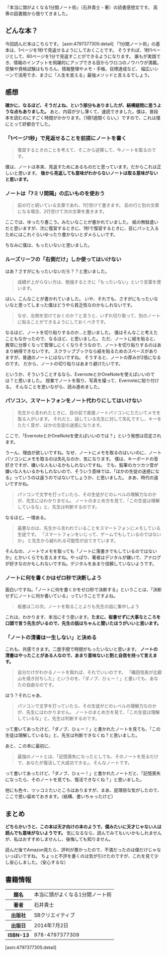 『本当に頭がよくなる1分間ノート術』（石井貴士・著）の読書感想文です。
高専の図書館から借りてきました。

## どんな本？

今回読んだ本はこちらです。
[asin:4797377305:detail]
「1分間ノート術」の基本は、1ページを1秒で見返せるようにしておくことです。
そうすれば、1秒1ページとして、60ページを1分で見返すことができるようになります。
誰もが実践でき、情報のインプットを飛躍的にアップできる目からウロコのノウハウが満載。
受験や資格試験はもちろん、情報整理やメモ・手帳、目標達成など、
幅広いシーンで活用でき、まさに「人生を変える」最強メソッドと言えるでしょう。

## 感想

**確かに、なるほど、そうだよね、という部分もありましたが、結構疑問に思うような点もありました。**
あと、内容が少し薄くて、速読できました。僕は、普段本を読むのにすごく時間がかかります。（1冊1週間くらい。）ですので、これは僕にとって好都合でした。

### 「1ページ1秒」で見返せることを前提にノートを書く

> 復習するときのことを考えて、そこから逆算して、今ノートを取るのです。

僕は、ノートは本来、見返すためにあるものだと思っています。だからこれは正しいと思います。
**後から見返しても意味がわからないノートは取る意味がないと思います。**

### ノートは「7ミリ間隔」の広いものを使おう

> 前の行と続いている文章であれ、1行空けて書きます。
> 前の行と別の文章になる場合、2行空けて次の文章を書きます。

ここでは、ゆったり書こう。みたいなことが書かれていました。
紙の無駄遣いだと思いますが、次に復習するときに、1秒で復習するときに、目にパッと入るためにはこれぐらいゆったり書かないとダメらしいです。

ちなみに僕は、もったいないと思いました。

### ルーズリーフの「右側だけ」しか使ってはいけない

はあ？さすがにもったいないだろ？？と思いました。

> 成績が上がらない方は、勉強するときに「もったいない」という言葉を使います。

はい。こんなことが書かれていました。
いや、それでも、さすがにもったいないなと思ってしまった僕はどうやら貧乏性なのかもしれないです。

> なぜ、左側を空けておくのか？と言うと、いずれ切り取って、別のノートに貼ることができるようにしておくべきです。

なるほど、ノートを切り貼りするのか…と思いました。
僕はそんなこと考えたこともなかったので、なるほど、と思いました。
ただ、ノートに紙を貼ると、異常に分厚くなって管理しにくくなりそうなので、ノートを切り貼りするのはあまり納得できないです。
スクラップブックなら紙を貼るためのスペースがありますが、普通のノートにはないですね。
そうすると、ノートの厚みが2倍になるのです。
だから、ノートの切り貼りはあまり避けたいです。

というか、そういうことするなら、EvernoteとかOneNoteを使えばいいのでは？と思いました。
授業でノートを取り、写真を撮って、Evernoteに貼り付ける。
そんなことを思いながら、読み進めました。

### パソコン、スマートフォンをノート代わりにしてはいけない

> 先生から言われたときに、目の前で直接ノートパソコンにたたいてメモを取る人がいます。
> それだと、話している先生に対して失礼ですし、キーをたたく音が、ほかの生徒の迷惑になります。

ここで、「EvernoteとかOneNoteを使えばいいのでは？」という発想は否定されます。

うーん、理由が欲しいですね。なぜ、ノートにメモを取るのはいいのに、ノートパソコンにメモを取るのは失礼なのか、気になります。
僕は、キーボードの音好きですが、嫌いな人もいるかもしれないですね。
でも、鉛筆のカツカツ音が嫌いな人もいるかもしれないので、そういう意味では、「ほかの生徒の迷惑になる」っていうのは違うのではないでしょうか、と思いました。
まあ、時代の違いですかね。

> パソコンで文字を打っていたら、その生徒がどのレベルの理解力なのかが、先生にはわかりません。
> ノートのまとめ方を見て、「この生徒は理解しているな」と、先生は判断するのです。

なるほど。一理ある。

> 最悪なのは、先生から言われていることをスマートフォンにメモしている生徒です。
> 「スマートフォンをいじって、ゲームでもしているのではないか」
> と先生から疑われる可能性が出てきています。

そんなの、ノートでメモを取っても「ノートに落書きでもしているのではないか」とかいくらでも言えますね。やっぱり、著者はデジタルが嫌いで、アナログが好きなのかもしれないですね。デジタルをあまり信頼していないようです。

### ノートに何を書くかはゼロ秒で決断しよう

面白いですね。「ノートに何を書くかをゼロ秒で決断する」ということは、「決断せずにノートに何か書いている」っていうことですよね。

> 板書は二の次。ノートを取ることよりも先生の話に集中しよう

これは、わかります、本当にそう思います。**たまに、板書せずに大事なところを口頭で言う先生がいるので、先生の話はちゃんと聞いたほうがいいと思います。**

### 「ノートの清書は一生しない」と決める

これも、共感できます。二度手間で時間がもったいないと思います。
**ノートの清書はやったことがある人なので、あまり意味ないと割と自信を持って言えます。**

> 自分だけがわかるノートを取れば、それでいいのです。
> 「織田信長が比叡山を焼き討ちした」というのを、「ダノブ、ひぇー！」と書いても、あなたの自由なのです。

ほう？それじゃあ、

> パソコンで文字を打っていたら、その生徒がどのレベルの理解力なのかが、先生にはわかりません。
> ノートのまとめ方を見て、「この生徒は理解しているな」と、先生は判断するのです。

って書いてあったけど、「ダノブ、ひぇー！」と書かれたノートを見ても、「この生徒は理解しているな」と、先生は判断できなくね？と思いました。

あと、この本に最初に、

> 最強のノートとは、「記憶喪失になったとしても、そのノートを見るだけで、あなたが復活して大成功できる」、そんなノートです。

って書いてあったけど、「ダノブ、ひぇー！」と書かれたノートだと、「記憶喪失になったら、そのノートを見ても、復活できなくね？」と思いました。

他にも色々、ツッコミたいところはありますが、まあ、屁理屈な気がしたので、ここで思い留めておきます。（結構、書いちゃったけど）

## まとめ

**どちらかいうと、この本は天才向けの本のようで、僕みたいに天才じゃない人は読んでも意味がないようです。**
気になるなら、読んでみてもいいかもしれませんが、私はおすすめしませんし、後悔しても知りません。

読んだ後でAmazon見たら、評判が悪かったので、不満だったのは僕だけじゃないっぽいですね。
ちょっと不評を書くのは気が引けたのですが、これを見て少し安心しました。（安心するな）

## 書籍情報

<table>
<tr>
<th>題名</th>
<td>本当に頭がよくなる1分間ノート術</td>
</tr>
<tr>
<th>著者</th>
<td>石井貴士</td>
</tr>
<tr>
<th>出版社</th>
<td>SBクリエイティブ</td>
</tr>
<tr>
<th>出版日</th>
<td>2014年7月2日</td>
</tr>
<tr>
<th>ISBN-13</th>
<td>978-4797377309</td>
</tr>
</table>

[asin:4797377305:detail]